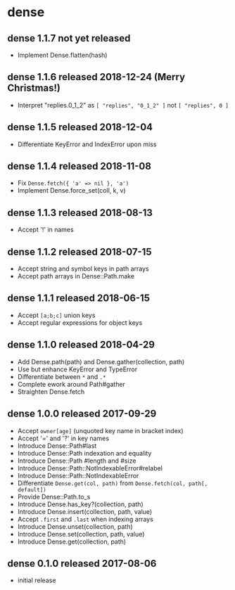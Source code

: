 
# dense


## dense 1.1.7 not yet released

* Implement Dense.flatten(hash)


## dense 1.1.6 released 2018-12-24  (Merry Christmas!)

* Interpret "replies.0_1_2" as `[ "replies", "0_1_2" ]` not `[ "replies", 0 ]`


## dense 1.1.5 released 2018-12-04

* Differentiate KeyError and IndexError upon miss


## dense 1.1.4  released 2018-11-08

* Fix `Dense.fetch({ 'a' => nil }, 'a')`
* Implement Dense.force_set(coll, k, v)


## dense 1.1.3  released 2018-08-13

* Accept '!' in names


## dense 1.1.2  released 2018-07-15

* Accept string and symbol keys in path arrays
* Accept path arrays in Dense::Path.make


## dense 1.1.1  released 2018-06-15

* Accept `[a;b;c]` union keys
* Accept regular expressions for object keys


## dense 1.1.0  released 2018-04-29

* Add Dense.path(path) and Dense.gather(collection, path)
* Use but enhance KeyError and TypeError
* Differentiate between `*` and `.*`
* Complete ework around Path#gather
* Straighten Dense.fetch


## dense 1.0.0  released 2017-09-29

* Accept `owner[age]` (unquoted key name in bracket index)
* Accept '=' and '?' in key names
* Introduce Dense::Path#last
* Introduce Dense::Path indexation and equality
* Introduce Dense::Path #length and #size
* Introduce Dense::Path::NotIndexableError#relabel
* Introduce Dense::Path::NotIndexableError
* Differentiate `Dense.get(col, path)` from `Dense.fetch(col, path[, default])`
* Provide Dense::Path.to_s
* Introduce Dense.has_key?(collection, path)
* Introduce Dense.insert(collection, path, value)
* Accept `.first` and `.last` when indexing arrays
* Introduce Dense.unset(collection, path)
* Introduce Dense.set(collection, path, value)
* Introduce Dense.get(collection, path)


## dense 0.1.0  released 2017-08-06

* initial release

